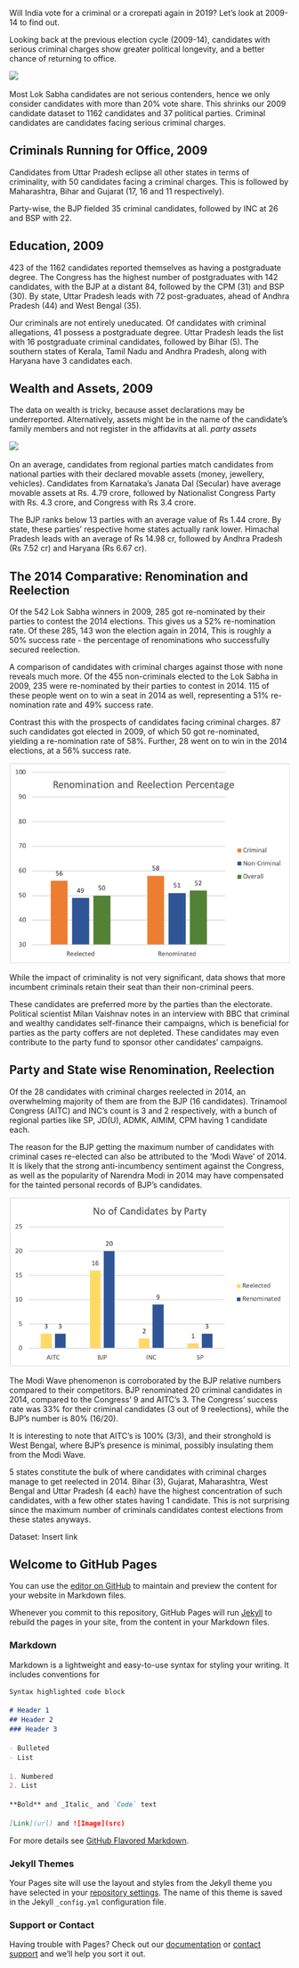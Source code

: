 Will India vote for a criminal or a crorepati again in 2019? Let’s look at 2009-14 to find out.

Looking back at the previous election cycle (2009-14), candidates with serious criminal charges show greater political longevity, and a better chance of returning to office.

<div>

<div class='tableauPlaceholder' id='viz1544377476187' style='position: relative'><noscript><a href='#'><img alt=' ' src='https:&#47;&#47;public.tableau.com&#47;static&#47;images&#47;Cr&#47;CriminalCasesbyStatein2009Elections&#47;Sheet1&#47;1_rss.png' style='border: none' /></a></noscript><object class='tableauViz'  style='display:none;'><param name='host_url' value='https%3A%2F%2Fpublic.tableau.com%2F' /> <param name='embed_code_version' value='3' /> <param name='site_root' value='' /><param name='name' value='CriminalCasesbyStatein2009Elections&#47;Sheet1' /><param name='tabs' value='no' /><param name='toolbar' value='yes' /><param name='static_image' value='https:&#47;&#47;public.tableau.com&#47;static&#47;images&#47;Cr&#47;CriminalCasesbyStatein2009Elections&#47;Sheet1&#47;1.png' /> <param name='animate_transition' value='yes' /><param name='display_static_image' value='yes' /><param name='display_spinner' value='yes' /><param name='display_overlay' value='yes' /><param name='display_count' value='yes' /></object></div>               <script type='text/javascript'>                    var divElement = document.getElementById('viz1544377476187');                    var vizElement = divElement.getElementsByTagName('object')[0];                    vizElement.style.width='100%';vizElement.style.height=(divElement.offsetWidth*0.75)+'px';                    var scriptElement = document.createElement('script');                    scriptElement.src = 'https://public.tableau.com/javascripts/api/viz_v1.js';                    vizElement.parentNode.insertBefore(scriptElement, vizElement);                </script>

</div>

Most Lok Sabha candidates are not serious contenders, hence we only consider candidates with more than 20% vote share. This shrinks our 2009 candidate dataset to 1162 candidates and 37 political parties. Criminal candidates are candidates facing serious criminal charges. 

## Criminals Running for Office, 2009

Candidates from Uttar Pradesh eclipse all other states in terms of criminality, with 50 candidates
facing a criminal charges. This is followed by Maharashtra, Bihar and Gujarat (17, 16 and 11 respectively). 


Party-wise, the BJP fielded 35 criminal candidates, followed by INC at 26 and BSP with 22.

## Education, 2009

423 of the 1162 candidates reported themselves as having a postgraduate degree. The Congress has the highest number of postgraduates with 142 candidates, with the BJP at a distant 84, followed by the CPM (31) and BSP (30). By state, Uttar Pradesh leads with 72 post-graduates, ahead of Andhra Pradesh (44) and West Bengal (35).


Our criminals are not entirely uneducated. Of candidates with criminal allegations, 41 possess a postgraduate degree. Uttar Pradesh leads the list with 16 postgraduate criminal candidates, followed by Bihar (5). The southern states of Kerala, Tamil Nadu and Andhra Pradesh, along with Haryana have 3 candidates each.

## Wealth and Assets, 2009

The data on wealth is tricky, because asset declarations may be underreported. Alternatively, assets might be in the name of the candidate’s family members and not register in the affidavits at all. *party assets*


<div>

<div class='tableauPlaceholder' id='viz1544385711806' style='position: relative'><noscript><a href='#'><img alt=' ' src='https:&#47;&#47;public.tableau.com&#47;static&#47;images&#47;Av&#47;AverageMoveableWealthbyStatein2009Elections&#47;Sheet2&#47;1_rss.png' style='border: none' /></a></noscript><object class='tableauViz'  style='display:none;'><param name='host_url' value='https%3A%2F%2Fpublic.tableau.com%2F' /> <param name='embed_code_version' value='3' /> <param name='site_root' value='' /><param name='name' value='AverageMoveableWealthbyStatein2009Elections&#47;Sheet2' /><param name='tabs' value='no' /><param name='toolbar' value='yes' /><param name='static_image' value='https:&#47;&#47;public.tableau.com&#47;static&#47;images&#47;Av&#47;AverageMoveableWealthbyStatein2009Elections&#47;Sheet2&#47;1.png' /> <param name='animate_transition' value='yes' /><param name='display_static_image' value='yes' /><param name='display_spinner' value='yes' /><param name='display_overlay' value='yes' /><param name='display_count' value='yes' /></object></div>                <script type='text/javascript'>                    var divElement = document.getElementById('viz1544385711806');                    var vizElement = divElement.getElementsByTagName('object')[0];                    vizElement.style.width='100%';vizElement.style.height=(divElement.offsetWidth*0.75)+'px';                    var scriptElement = document.createElement('script');                    scriptElement.src = 'https://public.tableau.com/javascripts/api/viz_v1.js';                    vizElement.parentNode.insertBefore(scriptElement, vizElement);                </script>

</div>


On an average, candidates from regional parties match candidates from national parties with their declared movable assets (money, jewellery, vehicles). Candidates from Karnataka’s Janata Dal (Secular) have average movable assets at Rs. 4.79 crore, followed by Nationalist Congress Party with Rs. 4.3 crore, and Congress with Rs 3.4 crore. 


The BJP ranks below 13 parties with an average value of Rs 1.44 crore. By state, these parties’ respective home states actually rank lower. Himachal Pradesh leads with an average of Rs 14.98 cr, followed by Andhra Pradesh (Rs 7.52 cr) and Haryana (Rs 6.67 cr).


## The 2014 Comparative: Renomination and Reelection


Of the 542 Lok Sabha winners in 2009, 285 got re-nominated by their parties to contest the 2014 elections. This gives us a 52% re-nomination rate. Of these 285, 143 won the election again in 2014, This is roughly a 50% success rate - the percentage of renominations who successfully secured reelection. 


A comparison of candidates with criminal charges against those with none reveals much more. Of the 455 non-criminals elected to the Lok Sabha in 2009, 235 were re-nominated by their parties to contest in 2014. 115 of these people went on to win a seat in 2014 as well, representing a 51% re-nomination rate and 49% success rate. 


Contrast this with the prospects of candidates facing criminal charges. 87 such candidates got elected in 2009, of which 50 got re-nominated, yielding a re-nomination rate of 58%. Further, 28 went on to win in the 2014 elections, at a 56% success rate. 

![alt text](https://raw.githubusercontent.com/mayukhnair/india-election-crime/master/Picture1.png)

While the impact of criminality is not very significant, data shows that more incumbent criminals retain their seat than their non-criminal peers. 


These candidates are preferred more by the parties than the electorate. Political scientist Milan Vaishnav notes in an interview with BBC that criminal and wealthy candidates self-finance their campaigns, which is beneficial for parties as the party coffers are not depleted. These candidates may even contribute to the party fund to sponsor other candidates’ campaigns. 


## Party and State wise Renomination, Reelection


Of the 28 candidates with criminal charges reelected in 2014, an overwhelming majority of them are from the BJP (16 candidates). Trinamool Congress (AITC) and INC’s count is 3 and 2  respectively, with a bunch of regional parties like SP, JD(U), ADMK, AIMIM, CPM having 1 candidate each. 


The reason for the BJP getting the maximum number of candidates with criminal cases re-elected can also be attributed to the ‘Modi Wave’ of 2014. It is likely that the strong anti-incumbency sentiment against the Congress, as well as the popularity of Narendra Modi in 2014 may have compensated for the tainted personal records of BJP’s candidates.

![alt text](https://raw.githubusercontent.com/mayukhnair/india-election-crime/master/Picture2.png)

The Modi Wave phenomenon is corroborated by the BJP relative numbers compared to their competitors. BJP renominated 20 criminal candidates in 2014, compared to the Congress’ 9 and AITC’s 3. The Congress’ success rate was 33% for their criminal candidates (3 out of 9 reelections), while the BJP’s number is 80% (16/20). 


It is interesting to note that AITC’s is 100% (3/3), and their stronghold is West Bengal, where BJP’s presence is minimal, possibly insulating them from the Modi Wave.


5 states constitute the bulk of where candidates with criminal charges manage to get reelected in 2014. Bihar (3), Gujarat, Maharashtra, West Bengal and Uttar Pradesh (4 each) have the highest concentration of such candidates, with a few other states having 1 candidate. This is not surprising since the maximum number of criminals candidates contest elections from these states anyways. 


Dataset: Insert link

<ignore text below>


## Welcome to GitHub Pages

You can use the [editor on GitHub](https://github.com/mayukhnair/india-election-crime/edit/master/index.md) to maintain and preview the content for your website in Markdown files.

Whenever you commit to this repository, GitHub Pages will run [Jekyll](https://jekyllrb.com/) to rebuild the pages in your site, from the content in your Markdown files.

### Markdown

Markdown is a lightweight and easy-to-use syntax for styling your writing. It includes conventions for

```markdown
Syntax highlighted code block

# Header 1
## Header 2
### Header 3

- Bulleted
- List

1. Numbered
2. List

**Bold** and _Italic_ and `Code` text

[Link](url) and ![Image](src)
```

For more details see [GitHub Flavored Markdown](https://guides.github.com/features/mastering-markdown/).

### Jekyll Themes

Your Pages site will use the layout and styles from the Jekyll theme you have selected in your [repository settings](https://github.com/mayukhnair/india-election-crime/settings). The name of this theme is saved in the Jekyll `_config.yml` configuration file.

### Support or Contact

Having trouble with Pages? Check out our [documentation](https://help.github.com/categories/github-pages-basics/) or [contact support](https://github.com/contact) and we’ll help you sort it out.
